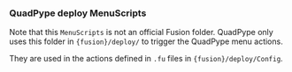 ### QuadPype deploy MenuScripts

Note that this `MenuScripts` is not an official Fusion folder.
QuadPype only uses this folder in `{fusion}/deploy/` to trigger the QuadPype menu actions.

They are used in the actions defined in `.fu` files in `{fusion}/deploy/Config`.